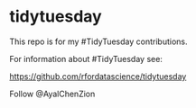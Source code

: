 # tidytuesday
This repo is for my #TidyTuesday contributions. 

For information about #TidyTuesday see:

https://github.com/rfordatascience/tidytuesday

Follow @AyalChenZion